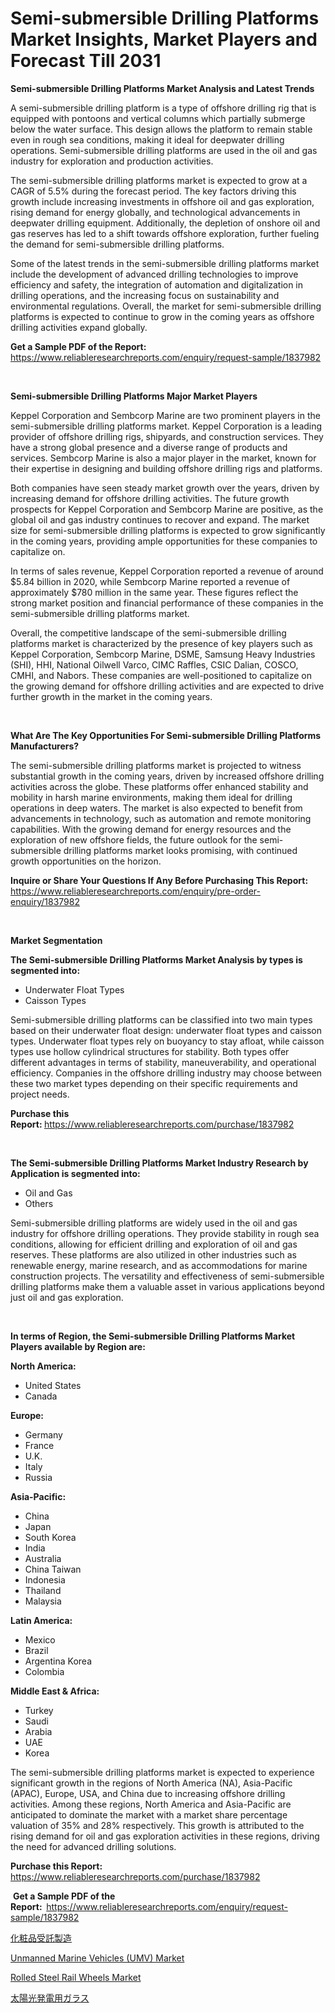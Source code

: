 <p><h1>Semi-submersible Drilling Platforms Market Insights, Market Players and Forecast Till 2031</h1></p><p><strong>Semi-submersible Drilling Platforms Market Analysis and Latest Trends</strong></p>
<p><p>A semi-submersible drilling platform is a type of offshore drilling rig that is equipped with pontoons and vertical columns which partially submerge below the water surface. This design allows the platform to remain stable even in rough sea conditions, making it ideal for deepwater drilling operations. Semi-submersible drilling platforms are used in the oil and gas industry for exploration and production activities.</p><p>The semi-submersible drilling platforms market is expected to grow at a CAGR of 5.5% during the forecast period. The key factors driving this growth include increasing investments in offshore oil and gas exploration, rising demand for energy globally, and technological advancements in deepwater drilling equipment. Additionally, the depletion of onshore oil and gas reserves has led to a shift towards offshore exploration, further fueling the demand for semi-submersible drilling platforms.</p><p>Some of the latest trends in the semi-submersible drilling platforms market include the development of advanced drilling technologies to improve efficiency and safety, the integration of automation and digitalization in drilling operations, and the increasing focus on sustainability and environmental regulations. Overall, the market for semi-submersible drilling platforms is expected to continue to grow in the coming years as offshore drilling activities expand globally.</p></p>
<p><strong>Get a Sample PDF of the Report:&nbsp;</strong> <a href="https://www.reliableresearchreports.com/enquiry/request-sample/1837982">https://www.reliableresearchreports.com/enquiry/request-sample/1837982</a></p>
<p>&nbsp;</p>
<p><strong>Semi-submersible Drilling Platforms Major Market Players</strong></p>
<p><p>Keppel Corporation and Sembcorp Marine are two prominent players in the semi-submersible drilling platforms market. Keppel Corporation is a leading provider of offshore drilling rigs, shipyards, and construction services. They have a strong global presence and a diverse range of products and services. Sembcorp Marine is also a major player in the market, known for their expertise in designing and building offshore drilling rigs and platforms.</p><p>Both companies have seen steady market growth over the years, driven by increasing demand for offshore drilling activities. The future growth prospects for Keppel Corporation and Sembcorp Marine are positive, as the global oil and gas industry continues to recover and expand. The market size for semi-submersible drilling platforms is expected to grow significantly in the coming years, providing ample opportunities for these companies to capitalize on.</p><p>In terms of sales revenue, Keppel Corporation reported a revenue of around $5.84 billion in 2020, while Sembcorp Marine reported a revenue of approximately $780 million in the same year. These figures reflect the strong market position and financial performance of these companies in the semi-submersible drilling platforms market.</p><p>Overall, the competitive landscape of the semi-submersible drilling platforms market is characterized by the presence of key players such as Keppel Corporation, Sembcorp Marine, DSME, Samsung Heavy Industries (SHI), HHI, National Oilwell Varco, CIMC Raffles, CSIC Dalian, COSCO, CMHI, and Nabors. These companies are well-positioned to capitalize on the growing demand for offshore drilling activities and are expected to drive further growth in the market in the coming years.</p></p>
<p>&nbsp;</p>
<p><strong>What Are The Key Opportunities For Semi-submersible Drilling Platforms Manufacturers?</strong></p>
<p><p>The semi-submersible drilling platforms market is projected to witness substantial growth in the coming years, driven by increased offshore drilling activities across the globe. These platforms offer enhanced stability and mobility in harsh marine environments, making them ideal for drilling operations in deep waters. The market is also expected to benefit from advancements in technology, such as automation and remote monitoring capabilities. With the growing demand for energy resources and the exploration of new offshore fields, the future outlook for the semi-submersible drilling platforms market looks promising, with continued growth opportunities on the horizon.</p></p>
<p><strong>Inquire or Share Your Questions If Any Before Purchasing This Report:</strong> <a href="https://www.reliableresearchreports.com/enquiry/pre-order-enquiry/1837982">https://www.reliableresearchreports.com/enquiry/pre-order-enquiry/1837982</a></p>
<p>&nbsp;</p>
<p><strong>Market Segmentation</strong></p>
<p><strong>The Semi-submersible Drilling Platforms Market Analysis by types is segmented into:</strong></p>
<p><ul><li>Underwater Float Types</li><li>Caisson Types</li></ul></p>
<p><p>Semi-submersible drilling platforms can be classified into two main types based on their underwater float design: underwater float types and caisson types. Underwater float types rely on buoyancy to stay afloat, while caisson types use hollow cylindrical structures for stability. Both types offer different advantages in terms of stability, maneuverability, and operational efficiency. Companies in the offshore drilling industry may choose between these two market types depending on their specific requirements and project needs.</p></p>
<p><strong>Purchase this Report:&nbsp;</strong><a href="https://www.reliableresearchreports.com/purchase/1837982">https://www.reliableresearchreports.com/purchase/1837982</a></p>
<p>&nbsp;</p>
<p><strong>The Semi-submersible Drilling Platforms Market Industry Research by Application is segmented into:</strong></p>
<p><ul><li>Oil and Gas</li><li>Others</li></ul></p>
<p><p>Semi-submersible drilling platforms are widely used in the oil and gas industry for offshore drilling operations. They provide stability in rough sea conditions, allowing for efficient drilling and exploration of oil and gas reserves. These platforms are also utilized in other industries such as renewable energy, marine research, and as accommodations for marine construction projects. The versatility and effectiveness of semi-submersible drilling platforms make them a valuable asset in various applications beyond just oil and gas exploration.</p></p>
<p>&nbsp;</p>
<p><strong>In terms of Region, the Semi-submersible Drilling Platforms Market Players available by Region are:</strong></p>
<p>
    <p> <strong> North America: </strong>
        <ul>
            <li>United States</li>
            <li>Canada</li>
        </ul>
        </p> 
    <p> <strong> Europe: </strong>
        <ul>
            <li>Germany</li>
            <li>France</li>
            <li>U.K.</li>
            <li>Italy</li>
            <li>Russia</li>
        </ul>
        </p> 
    <p> <strong> Asia-Pacific: </strong>
        <ul>
            <li>China</li>
            <li>Japan</li>
            <li>South Korea</li>
            <li>India</li>
            <li>Australia</li>
            <li>China Taiwan</li>
            <li>Indonesia</li>
            <li>Thailand</li>
            <li>Malaysia</li>
        </ul>
        </p> 
    <p> <strong> Latin America: </strong>
        <ul>
            <li>Mexico</li>
            <li>Brazil</li>
            <li>Argentina Korea</li>
            <li>Colombia</li>
        </ul>
        </p> 
    <p> <strong> Middle East & Africa: </strong>
        <ul>
            <li>Turkey</li>
            <li>Saudi</li>
            <li>Arabia</li>
            <li>UAE</li>
            <li>Korea</li>
        </ul>
    </p>
    </p>
<p><p>The semi-submersible drilling platforms market is expected to experience significant growth in the regions of North America (NA), Asia-Pacific (APAC), Europe, USA, and China due to increasing offshore drilling activities. Among these regions, North America and Asia-Pacific are anticipated to dominate the market with a market share percentage valuation of 35% and 28% respectively. This growth is attributed to the rising demand for oil and gas exploration activities in these regions, driving the need for advanced drilling solutions.</p></p>
<p><strong>Purchase this Report: </strong><a href="https://www.reliableresearchreports.com/purchase/1837982">https://www.reliableresearchreports.com/purchase/1837982</a></p>
<p>&nbsp;<strong>Get a Sample PDF of the Report:&nbsp;&nbsp;</strong><a href="https://www.reliableresearchreports.com/enquiry/request-sample/1837982">https://www.reliableresearchreports.com/enquiry/request-sample/1837982</a></p>
<p><strong></strong></p>
<p><p><a href="https://github.com/qwpelcjko9242629/Market-Research-Report-List-1/blob/main/812023916882.md">化粧品受託製造</a></p><p><a href="https://issuu.com/reportprime-2/docs/unmanned-marine-vehicles-umv-market-size-2030.pptx">Unmanned Marine Vehicles (UMV) Market</a></p><p><a href="https://issuu.com/reportprime-2/docs/rolled-steel-rail-wheels-market-size-2030.pptx">Rolled Steel Rail Wheels Market</a></p><p><a href="https://github.com/gfggqjbfys368009/Market-Research-Report-List-1/blob/main/190183216883.md">太陽光発電用ガラス</a></p></p>